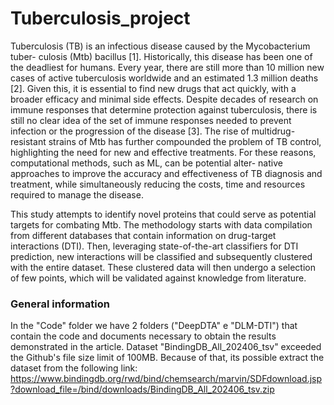 # Tuberculosis_project
Tuberculosis (TB) is an infectious disease caused by the Mycobacterium tuber-
culosis (Mtb) bacillus [1]. Historically, this disease has been one of the deadliest
for humans. Every year, there are still more than 10 million new cases of active
tuberculosis worldwide and an estimated 1.3 million deaths [2]. Given this, it is
essential to find new drugs that act quickly, with a broader efficacy and minimal
side effects. Despite decades of research on immune responses that determine
protection against tuberculosis, there is still no clear idea of the set of immune
responses needed to prevent infection or the progression of the disease [3].
The rise of multidrug-resistant strains of Mtb has further compounded the
problem of TB control, highlighting the need for new and effective treatments.
For these reasons, computational methods, such as ML, can be potential alter-
native approaches to improve the accuracy and effectiveness of TB diagnosis and
treatment, while simultaneously reducing the costs, time and resources required
to manage the disease. 

This study attempts to identify novel proteins that could serve as potential
targets for combating Mtb. The methodology starts with data compilation from
different databases that contain information on drug-target interactions (DTI).
Then, leveraging state-of-the-art classifiers for DTI prediction, new interactions
will be classified and subsequently clustered with the entire dataset. These
clustered data will then undergo a selection of few points, which will be validated
against knowledge from literature.

### General information

In the "Code" folder we have 2 folders ("DeepDTA" e "DLM-DTI") that contain the code and documents necessary to obtain the results demonstrated in the article. 
Dataset "BindingDB_All_202406_tsv" exceeded the Github's file size limit of 100MB. Because of that, its possible extract the dataset from the following link: https://www.bindingdb.org/rwd/bind/chemsearch/marvin/SDFdownload.jsp?download_file=/bind/downloads/BindingDB_All_202406_tsv.zip
